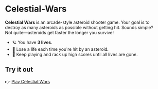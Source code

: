 # Celestial-Wars

**Celestial Wars** is an arcade-style asteroid shooter game. Your goal is to destroy as many asteroids as possible without getting hit. Sounds simple? Not quite—asteroids get faster the longer you survive!

- 🪐 You have **3 lives**.
- 🚀 Lose a life each time you're hit by an asteroid.
- 🎯 Keep playing and rack up high scores until all lives are gone.

## Try it out

👉 [Play Celestial Wars](<https://celestial-wars.vercel.app/>)

 
